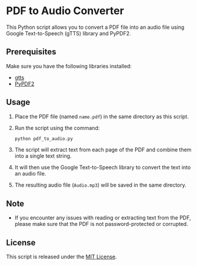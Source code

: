 # PDF to Audio Converter

This Python script allows you to convert a PDF file into an audio file using Google Text-to-Speech (gTTS) library and PyPDF2.

## Prerequisites

Make sure you have the following libraries installed:

- [gtts](https://pypi.org/project/gTTS/)
- [PyPDF2](https://pypi.org/project/PyPDF2/)

## Usage

1. Place the PDF file (named `name.pdf`) in the same directory as this script.

2. Run the script using the command:

   ```bash
   python pdf_to_audio.py
   ```

3. The script will extract text from each page of the PDF and combine them into a single text string.

4. It will then use the Google Text-to-Speech library to convert the text into an audio file.

5. The resulting audio file (`Audio.mp3`) will be saved in the same directory.

## Note

- If you encounter any issues with reading or extracting text from the PDF, please make sure that the PDF is not password-protected or corrupted.
## License

This script is released under the [MIT License](/link/to/license).
